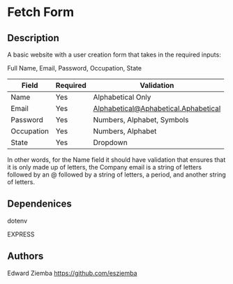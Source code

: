 # Fetch Form

## Description

A basic website with a user creation form that takes in the required inputs:

Full Name,
Email,
Password,
Occupation,
State

| Field         | Required | Validation                                              |
| ------------- | -------- | ------------------------------------------------------- |
| Name          | Yes      | Alphabetical Only                                       |
| Email         | Yes      | Alphabetical@Aphabetical.Aphabetical                    |
| Password      | Yes      | Numbers, Alphabet, Symbols                              |
| Occupation    | Yes      | Numbers, Alphabet                                       |
| State         | Yes      | Dropdown                                                |

In other words, for the Name field it should have validation that ensures that it is only made up of letters, the Company email is a string of letters followed by an @ followed by a string of letters, a period, and another string of letters.

## Dependenices
<p>dotenv</p>   
<p>EXPRESS</p>

## Authors

Edward Ziemba https://github.com/esziemba

